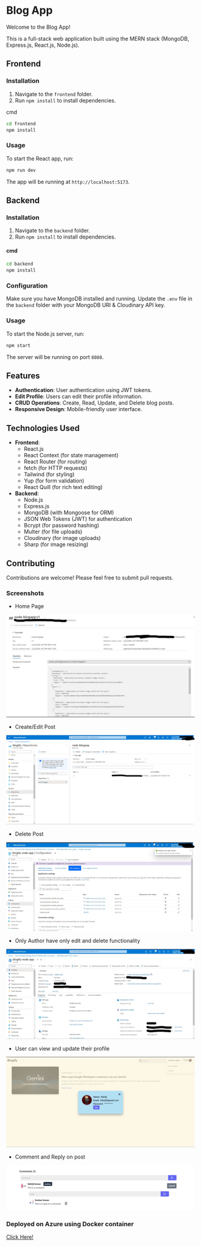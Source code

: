 # Blog App

Welcome to the Blog App!

This is a full-stack web application built using the MERN stack (MongoDB, Express.js, React.js, Node.js).

## Frontend

### Installation

1. Navigate to the `frontend` folder.
2. Run `npm install` to install dependencies.

cmd

```bash
cd frontend
npm install
```

### Usage

To start the React app, run:

```bash
npm run dev
```

The app will be running at `http://localhost:5173`.

## Backend

### Installation

1. Navigate to the `backend` folder.
2. Run `npm install` to install dependencies.

#### cmd

```bash
cd backend
npm install
```

### Configuration

Make sure you have MongoDB installed and running. Update the `.env` file in the `backend` folder with your MongoDB URI & Cloudinary API key.

### Usage

To start the Node.js server, run:

```bash
npm start
```

The server will be running on port `8080`.

## Features

- **Authentication**: User authentication using JWT tokens.
- **Edit Profile**: Users can edit their profile information.
- **CRUD Operations**: Create, Read, Update, and Delete blog posts.
- **Responsive Design**: Mobile-friendly user interface.

## Technologies Used

- **Frontend**:
  - React.js
  - React Context (for state management)
  - React Router (for routing)
  - fetch (for HTTP requests)
  - Tailwind (for styling)
  - Yup (for form validation)
  - React Quill (for rich text editing)
- **Backend**:
  - Node.js
  - Express.js
  - MongoDB (with Mongoose for ORM)
  - JSON Web Tokens (JWT) for authentication
  - Bcrypt (for password hashing)
  - Multer (for file uploads)
  - Cloudinary (for image uploads)
  - Sharp (for image resizing)

## Contributing

Contributions are welcome! Please feel free to submit pull requests.

### Screenshots

- Home Page

![Home Page](image.png)

- Create/Edit Post

![Editor of the post](image-1.png)

- Delete Post

![Delete Post](image-2.png)

- Only Author have only edit and delete functionality

![Edit and Delete](image-3.png)

- User can view and update their profile

![Profile View](image-4.png)

- Comment and Reply on post

![Comment and Reply](CommentIMG.png)
<br>

### Deployed on Azure using Docker container

[Click Here!](https://github.com/kumarkshitij171/BlogApp/tree/Deployment)
